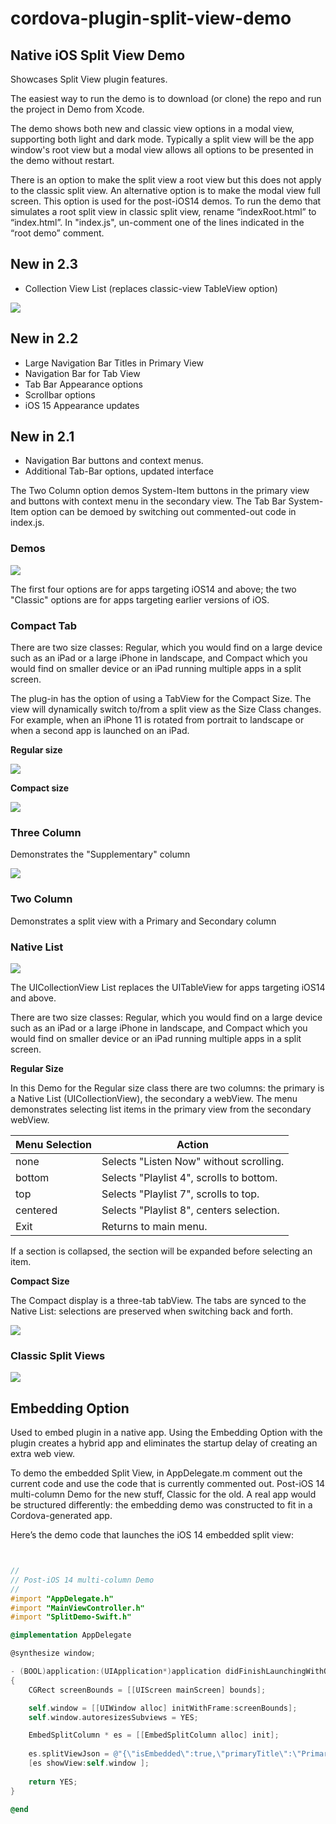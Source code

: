 # cordova-plugin-split-view-demo

## Native iOS Split View Demo

Showcases Split View plugin features.

The easiest way to run the demo is to download (or clone) the repo and run the project in Demo from Xcode. 


The demo shows both new and classic view options in a modal view, supporting both light and dark mode. Typically a split view will be the app window's root view but a modal view allows all options to be presented in the demo without restart. 

There is an option to make the split view a root view but this does not apply to the classic split view. An alternative option is to make the modal view full screen.  This option is used for the post-iOS14 demos. 
To run the demo that simulates a root split view in classic split view, rename “indexRoot.html” to “index.html”. In "index.js", un-comment one of the lines indicated in the “root demo” comment.

## New in 2.3
* Collection View List (replaces classic-view TableView option)

![ ](https://raw.githubusercontent.com/j-crosson/cordova-plugin-split-view/main/images/collectionViewFull.png)

## New in 2.2
* Large Navigation Bar Titles in Primary View
* Navigation Bar for Tab View
* Tab Bar Appearance options
* Scrollbar  options
* iOS 15 Appearance updates

## New in 2.1
* Navigation Bar buttons and context menus. 
* Additional Tab-Bar options, updated interface

The Two Column option demos System-Item buttons in the primary view and buttons with context menu in the secondary view. 
The Tab Bar System-Item option can be demoed by switching out commented-out code in index.js.


### Demos
![ ](https://raw.githubusercontent.com/j-crosson/cordova-plugin-split-view-demo/main/images/demoselections.png)

The first four options are for apps targeting iOS14 and above; the two "Classic" options are for apps targeting earlier versions of iOS.

### Compact Tab

There are two size classes: Regular, which you would find on a large device such as an iPad or a large iPhone in landscape, and Compact which you would find on smaller device or an iPad running multiple apps in a split screen. 

The plug-in has the option of using a TabView for the Compact Size. The view will dynamically switch to/from a split view as the Size Class changes.  For example, when an iPhone 11 is rotated from portrait to landscape or when a second app is launched on an iPad. 


**Regular size**

![ ](https://raw.githubusercontent.com/j-crosson/cordova-plugin-split-view/main/images/regulariPad.png)

**Compact size**

![ ](https://raw.githubusercontent.com/j-crosson/cordova-plugin-split-view/main/images/compactiPad.png)

### Three Column

Demonstrates the "Supplementary" column

![ ](https://raw.githubusercontent.com/j-crosson/cordova-plugin-split-view-demo/main/images/threeview.png)


### Two Column

Demonstrates a split view with a  Primary and Secondary column

### Native List

![ ](https://raw.githubusercontent.com/j-crosson/cordova-plugin-split-view/main/images/collectionViewFull.png)

The UICollectionView List replaces the UITableView for apps targeting iOS14 and above.

There are two size classes: Regular, which you would find on a large device such as an iPad or a large iPhone in landscape, and Compact which you would find on smaller device or an iPad running multiple apps in a split screen. 

**Regular Size**

In this Demo for the Regular size class there are two columns: the primary is a Native List (UICollectionView), the secondary a webView. The menu demonstrates selecting list items in the primary view from the secondary webView.  

| Menu Selection | Action |
| --- | --- | 
| none |  Selects "Listen Now" without scrolling. | 
| bottom | Selects "Playlist 4", scrolls to bottom. | 
| top | Selects  "Playlist 7", scrolls to top. | 
| centered | Selects  "Playlist 8", centers selection. | 
| Exit | Returns to main menu. | 


If a section is collapsed, the section will be expanded before selecting an item.

**Compact Size**

The Compact display is a three-tab tabView.  The tabs are synced to the Native List:  selections are preserved when switching back and forth.

![ ](https://raw.githubusercontent.com/j-crosson/cordova-plugin-split-view/main/images/collectionViewSplit.png)

### Classic Split Views
![ ](https://raw.githubusercontent.com/j-crosson/cordova-plugin-split-view-demo/main/images/landsc.png)


## Embedding Option 


Used to embed plugin in a native app.  Using the Embedding Option with the plugin creates a hybrid app and eliminates the startup delay of creating an extra web view. 

To demo the embedded Split View, in AppDelegate.m comment out the current code and use the code that is currently commented out.  Post-iOS 14 multi-column Demo for the new stuff, Classic for the old.   A real app would be structured differently: the embedding demo was constructed to fit in a Cordova-generated app. 

Here’s the demo code that launches the iOS 14 embedded split view:


```objective-c


//
// Post-iOS 14 multi-column Demo
//
#import "AppDelegate.h"
#import "MainViewController.h"
#import "SplitDemo-Swift.h"

@implementation AppDelegate

@synthesize window;

- (BOOL)application:(UIApplication*)application didFinishLaunchingWithOptions:(NSDictionary*)launchOptions
{
    CGRect screenBounds = [[UIScreen mainScreen] bounds];

    self.window = [[UIWindow alloc] initWithFrame:screenBounds];
    self.window.autoresizesSubviews = YES;

    EmbedSplitColumn * es = [[EmbedSplitColumn alloc] init];
     
    es.splitViewJson = @"{\"isEmbedded\":true,\"primaryTitle\":\"Primary\",\"primaryURL\":\"indexTriple.html\",\"topColumnForCollapsingToProposedTopColumn\":\"primary\", \"secondaryTitle\":\"Secondary\",\"secondaryURL\":\"indexTriple2.html\", \"Style\":\"tripleColumn\",\"backgroundColorLight\":[228,228,228,1],\"backgroundColorDark\":[30,30,30,1], \"showsSecondaryOnlyButton\":true,\"preferredDisplayMode\":\"twoBesideSecondary\",\"supplementaryTitle\":\"Supplementary\"}";
    [es showView:self.window ];
    
    return YES;
}

@end

```

